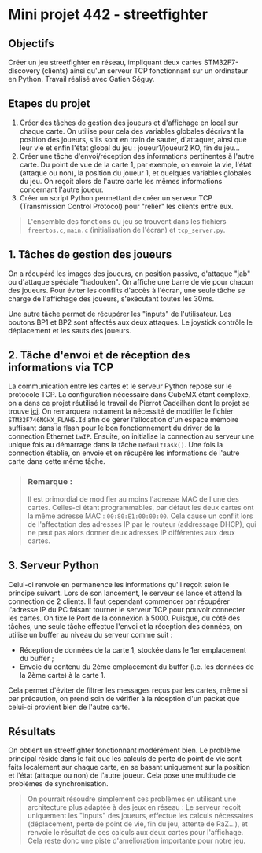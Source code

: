 # Mini projet 442 - streetfighter

## Objectifs

Créer un jeu streetfighter en réseau, impliquant deux cartes STM32F7-discovery (clients) ainsi qu'un serveur TCP fonctionnant sur un ordinateur en Python. Travail réalisé avec Gatien Séguy. 

## Etapes du projet

1. Créer des tâches de gestion des joueurs et d'affichage en local sur chaque carte. On utilise pour cela des variables globales décrivant la position des joueurs, s'ils sont en train de sauter, d'attaquer, ainsi que leur vie et enfin l'état global du jeu : joueur1/joueur2 KO, fin du jeu...
2. Créer une tâche d'envoi/réception des informations pertinentes à l'autre carte. Du point de vue de la carte 1, par exemple, on envoie la vie, l'état (attaque ou non), la position du joueur 1, et quelques variables globales du jeu. On reçoit alors de l'autre carte les mêmes informations concernant l'autre joueur.
3. Créer un script Python permettant de créer un serveur TCP (Transmission Control Protocol) pour "relier" les clients entre eux.

> L'ensemble des fonctions du jeu se trouvent dans les fichiers `freertos.c`, `main.c` (initialisation de l'écran) et `tcp_server.py`.

## 1. Tâches de gestion des joueurs

On a récupéré les images des joueurs, en position passive, d'attaque "jab" ou d'attaque spéciale "hadouken". On affiche une barre de vie pour chacun des joueurs. Pour éviter les conflits d'accès à l'écran, une seule tâche se charge de l'affichage des joueurs, s'exécutant toutes les 30ms.

Une autre tâche permet de récupérer les "inputs" de l'utilisateur. Les boutons BP1 et BP2 sont affectés aux deux attaques. Le joystick contrôle le déplacement et les sauts des joueurs. 

## 2. Tâche d'envoi et de réception des informations via TCP

La communication entre les cartes et le serveur Python repose sur le protocole TCP. La configuration nécessaire dans CubeMX étant complexe, on a dans ce projet réutilisé le travail de Pierrot Cadeilhan dont le projet se trouve [ici](https://github.com/pierrot-cadeilhan/miniprojet-LwIP/tree/main). On remarquera notament la nécessité de modifier le fichier `STM32F746NGHX_FLAHS.Id` afin de gérer l'allocation d'un espace mémoire suffisant dans la flash pour le bon fonctionnement du driver de la connection Ethernet `LwIP`. Ensuite, on initialise la connection au serveur une unique fois au démarrage dans la tâche `DefaultTask()`. Une fois la connection établie, on envoie et on récupère les informations de l'autre carte dans cette même tâche. 

> ### Remarque :
> Il est primordial de modifier au moins l'adresse MAC de l'une des cartes. Celles-ci étant programmables, par défaut les deux cartes ont la même adresse MAC : `00:80:E1:00:00:00`. Cela cause un conflit lors de l'affectation des adresses IP par le routeur (addressage DHCP), qui ne peut pas alors donner deux adresses IP différentes aux deux cartes.


## 3. Serveur Python

Celui-ci renvoie en permanence les informations qu'il reçoit selon le principe suivant. Lors de son lancement, le serveur se lance et attend la connection de 2 clients. Il faut cependant commencer par récupérer l'adresse IP du PC faisant tourner le serveur TCP pour pouvoir connecter les cartes. On fixe le Port de la connexion à 5000. Puisque, du côté des tâches, une seule tâche effectue l'envoi et la réception des données, on utilise un buffer au niveau du serveur comme suit :

* Réception de données de la carte 1, stockée dans le 1er emplacement du buffer ;
* Envoie du contenu du 2ème emplacement du buffer (i.e. les données de la 2ème carte) à la carte 1.

Cela permet d'éviter de filtrer les messages reçus par les cartes, même si par précaution, on prend soin de vérifier à la réception d'un packet que celui-ci provient bien de l'autre carte.

## Résultats

On obtient un streetfighter fonctionnant modérément bien. Le problème principal réside dans le fait que les calculs de perte de point de vie sont faits localement sur chaque carte, en se basant uniquement sur la position et l'état (attaque ou non) de l'autre joueur. Cela pose une multitude de problèmes de synchronisation. 

> On pourrait résoudre simplement ces problèmes en utilisant une architecture plus adaptée à des jeux en réseau :
> Le serveur reçoit uniquement les "inputs" des joueurs, effectue les calculs nécessaires (déplacement, perte de point de vie, fin du jeu, attente de RaZ...), et renvoie le résultat de ces calculs aux deux cartes pour l'affichage. Cela reste donc une piste d'amélioration importante pour notre jeu. 
